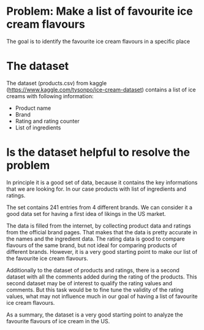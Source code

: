 # Problem: Make a list of favourite ice cream flavours

The goal is to identify the favourite ice cream flavours in a specific place

# The dataset

The dataset (products.csv) from kaggle (https://www.kaggle.com/tysonpo/ice-cream-dataset) contains a list of ice creams with following information:
- Product name
- Brand
- Rating and rating counter
- List of ingredients

# Is the dataset helpful to resolve the problem

In principle it is a good set of data, because it contains the key informations that we are looking for. In our case products with list of ingredients and ratings.

The set contains 241 entries from 4 different brands. We can consider it a good data set for having a first idea of likings in the US market.

The data is filled from the internet, by collecting product data and ratings from the official brand pages. That makes that the data is pretty accurate in the names and the ingredient data. The rating data is good to compare flavours of the same brand, but not ideal for comparing products of different brands. However, it is a very good starting point to make our list of the favourite ice cream flavours.

Additionally to the dataset of products and ratings, there is a second dataset with all the comments added during the rating of the products. This second dataset may be of interest to qualify the rating values and comments. But this task would be to fine tune the validity of the rating values, what may not influence much in our goal of having a list of favourite ice cream flavours.

As a summary, the dataset is a very good starting point to analyze the favourite flavours of ice cream in the US.
